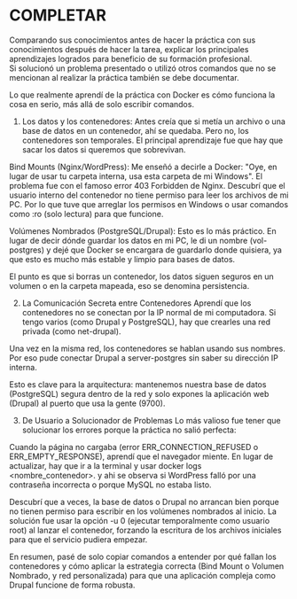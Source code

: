 # COMPLETAR  
Comparando sus conocimientos antes de hacer la práctica con sus conocimientos después de hacer la tarea, explicar los principales aprendizajes logrados para beneficio de su formación profesional.  
Si solucionó un problema presentado o utilizó otros comandos que no se mencionan al realizar la práctica también se debe documentar.

Lo que realmente aprendí de la práctica con Docker es cómo funciona la cosa en serio, más allá de solo escribir comandos.

1. Los datos y los contenedores: Antes creía que si metía un archivo o una base de datos en un contenedor, ahí se quedaba. Pero no, los contenedores son temporales. El principal aprendizaje fue que hay que sacar los datos si queremos que sobrevivan.

Bind Mounts (Nginx/WordPress): Me enseñó a decirle a Docker: "Oye, en lugar de usar tu carpeta interna, usa esta carpeta de mi Windows". El problema fue con el famoso error 403 Forbidden de Nginx. Descubrí que el usuario interno del contenedor no tiene permiso para leer los archivos de mi PC. Por lo que tuve que arreglar los permisos en Windows o usar comandos como :ro (solo lectura) para que funcione.

Volúmenes Nombrados (PostgreSQL/Drupal): Esto es lo más práctico. En lugar de decir dónde guardar los datos en mi PC, le di un nombre (vol-postgres) y dejé que Docker se encargara de guardarlo donde quisiera, ya que esto es mucho más estable y limpio para bases de datos.

El punto es que si borras un contenedor, los datos siguen seguros en un volumen o en la carpeta mapeada, eso se denomina persistencia.

2. La Comunicación Secreta entre Contenedores
Aprendí que los contenedores no se conectan por la IP normal de mi computadora. Si tengo varios (como Drupal y PostgreSQL), hay que crearles una red privada (como net-drupal).

Una vez en la misma red, los contenedores se hablan usando sus nombres. Por eso pude conectar Drupal a server-postgres sin saber su dirección IP interna.

Esto es clave para la arquitectura: mantenemos nuestra base de datos (PostgreSQL) segura dentro de la red y solo expones la aplicación web (Drupal) al puerto que usa la gente (9700).

3. De Usuario a Solucionador de Problemas
Lo más valioso fue tener que solucionar los errores porque la práctica no salió perfecta:

Cuando la página no cargaba (error ERR_CONNECTION_REFUSED o ERR_EMPTY_RESPONSE), aprendí que el navegador miente. En lugar de actualizar, hay que ir a la terminal y usar docker logs <nombre_contenedor>. y ahi se observa si WordPress falló por una contraseña incorrecta o porque MySQL no estaba listo.

Descubrí que a veces, la base de datos o Drupal no arrancan bien porque no tienen permiso para escribir en los volúmenes nombrados al inicio. La solución fue usar la opción -u 0 (ejecutar temporalmente como usuario root) al lanzar el contenedor, forzando la escritura de los archivos iniciales para que el servicio pudiera empezar.

En resumen, pasé de solo copiar comandos a entender por qué fallan los contenedores y cómo aplicar la estrategia correcta (Bind Mount o Volumen Nombrado, y red personalizada) para que una aplicación compleja como Drupal funcione de forma robusta.
